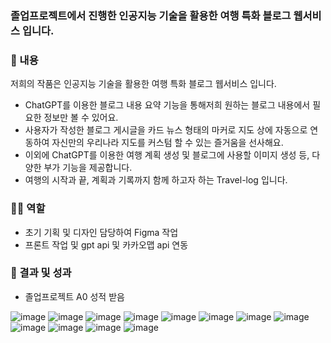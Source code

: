 ### 졸업프로젝트에서 진행한 인공지능 기술을 활용한 여행 특화 블로그 웹서비스 입니다. 

### 📖 내용

저희의 작품은 인공지능 기술을 활용한 여행 특화 블로그 웹서비스 입니다. 

- ChatGPT를 이용한 블로그 내용 요약 기능을 통해저희 원하는 블로그 내용에서 필요한 정보만 볼 수 있어요.
- 사용자가 작성한 블로그 게시글을 카드 뉴스 형태의 마커로 지도 상에 자동으로 연동하여 자신만의 우리나라 지도를 커스텀 할 수 있는 즐거움을 선사해요.
- 이외에 ChatGPT를 이용한 여행 계획 생성 및 블로그에 사용할 이미지 생성 등, 다양한 부가 기능을 제공합니다.
- 여행의 시작과 끝, 계획과 기록까지 함께 하고자 하는 Travel-log 입니다.


### 🙋‍♂️ 역할

- 초기 기획 및 디자인 담당하여 Figma 작업
- 프론트 작업 및 gpt api 및 카카오맵 api 연동

### 🎯 결과 및 성과

- 졸업프로젝트 A0 성적 받음

![image](https://github.com/user-attachments/assets/c62016e8-98d2-4fc1-9195-ec7fbf6b8008)
![image](https://github.com/user-attachments/assets/ad0a84a2-1aea-45d7-abba-0f33377c83fd)
![image](https://github.com/user-attachments/assets/ce9764d3-2a37-435b-82fb-9cca63ecae00)
![image](https://github.com/user-attachments/assets/aeda4037-961d-4ba0-8854-7e7bad11d681)
![image](https://github.com/user-attachments/assets/c8ab3d27-eb79-4505-8ced-fa2595c549ac)
![image](https://github.com/user-attachments/assets/19fc418f-5f16-47f4-8fe1-5b51f11b8b87)
![image](https://github.com/user-attachments/assets/62289b21-6004-4604-9410-8082673d088c)
![image](https://github.com/user-attachments/assets/c9f95428-5600-43ff-9168-120d36f62019)
![image](https://github.com/user-attachments/assets/54046b10-2464-4383-b77f-2eefb8a2c85b)
![image](https://github.com/user-attachments/assets/370f6d7e-a4d4-4496-8e80-5fcd0f86af31)
![image](https://github.com/user-attachments/assets/6480e686-d06f-4ca0-aa26-c2dc603fa656)
![image](https://github.com/user-attachments/assets/149962de-fbf2-4478-a6ce-465c0e5d9f3e)
